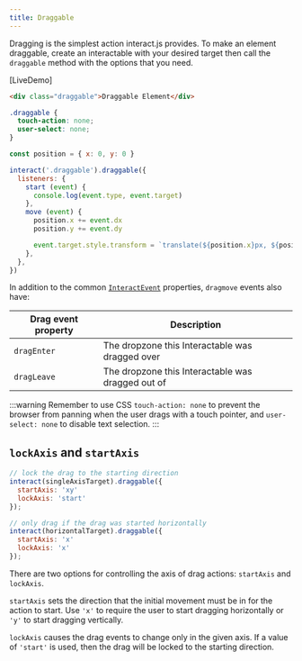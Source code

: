 ```yaml
---
title: Draggable
---
```


Dragging is the simplest action interact.js provides. To make an element
draggable, create an interactable with your desired target then call the
`draggable` method with the options that you need.

<!-- <LiveDemo :demoHtml="import('@/demos/draggable/basic.html?raw')" :removeNext="3" hide-demo-only /> -->
[LiveDemo]

```html
<div class="draggable">Draggable Element</div>
```

```css
.draggable {
  touch-action: none;
  user-select: none;
}
```

```js
const position = { x: 0, y: 0 }

interact('.draggable').draggable({
  listeners: {
    start (event) {
      console.log(event.type, event.target)
    },
    move (event) {
      position.x += event.dx
      position.y += event.dy

      event.target.style.transform = `translate(${position.x}px, ${position.y}px)`
    },
  },
})
```

In addition to the common [`InteractEvent`](/docs/events#interactevents)
properties, `dragmove` events also have:

| Drag event property | Description                                       |
| ------------------- | ------------------------------------------------- |
| `dragEnter`         | The dropzone this Interactable was dragged over   |
| `dragLeave`         | The dropzone this Interactable was dragged out of |

:::warning
Remember to use CSS `touch-action: none` to prevent the browser from panning
when the user drags with a touch pointer, and `user-select: none` to disable
text selection.
:::

## `lockAxis` and `startAxis`

```javascript
// lock the drag to the starting direction
interact(singleAxisTarget).draggable({
  startAxis: 'xy'
  lockAxis: 'start'
});

// only drag if the drag was started horizontally
interact(horizontalTarget).draggable({
  startAxis: 'x'
  lockAxis: 'x'
});
```

There are two options for controlling the axis of drag actions: `startAxis` and
`lockAxis`.

`startAxis` sets the direction that the initial movement must be in for the
action to start. Use `'x'` to require the user to start dragging horizontally or
`'y'` to start dragging vertically.

`lockAxis` causes the drag events to change only in the given axis. If a value
of `'start'` is used, then the drag will be locked to the starting direction.
